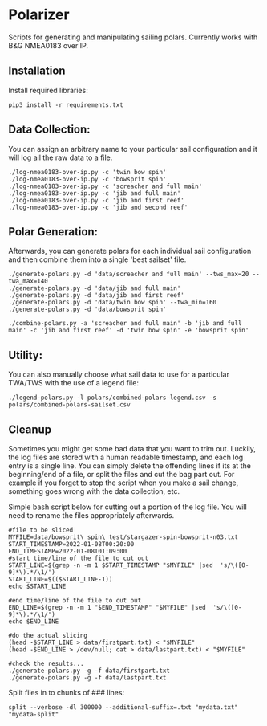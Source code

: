 # Polarizer
Scripts for generating and manipulating sailing polars.  Currently works with B&G NMEA0183 over IP.

## Installation

Install required libraries:

~~~
pip3 install -r requirements.txt
~~~

## Data Collection:

You can assign an arbitrary name to your particular sail configuration and it will log all the raw data to a file.

~~~
./log-nmea0183-over-ip.py -c 'twin bow spin'
./log-nmea0183-over-ip.py -c 'bowsprit spin'
./log-nmea0183-over-ip.py -c 'screacher and full main'
./log-nmea0183-over-ip.py -c 'jib and full main'
./log-nmea0183-over-ip.py -c 'jib and first reef'
./log-nmea0183-over-ip.py -c 'jib and second reef'
~~~

## Polar Generation:

Afterwards, you can generate polars for each individual sail configuration and then combine them into a single 'best sailset' file.

~~~
./generate-polars.py -d 'data/screacher and full main' --tws_max=20 --twa_max=140
./generate-polars.py -d 'data/jib and full main'
./generate-polars.py -d 'data/jib and first reef'
./generate-polars.py -d 'data/twin bow spin' --twa_min=160
./generate-polars.py -d 'data/bowsprit spin' 

./combine-polars.py -a 'screacher and full main' -b 'jib and full main' -c 'jib and first reef' -d 'twin bow spin' -e 'bowsprit spin'
~~~

## Utility:

You can also manually choose what sail data to use for a particular TWA/TWS with the use of a legend file:

~~~
./legend-polars.py -l polars/combined-polars-legend.csv -s polars/combined-polars-sailset.csv
~~~

## Cleanup

Sometimes you might get some bad data that you want to trim out. Luckily, the log files are stored with a human readable timestamp, and each log entry is a single line. You can simply delete the offending lines if its at the beginning/end of a file, or split the files and cut the bag part out. For example if you forget to stop the script when you make a sail change, something goes wrong with the data collection, etc.

Simple bash script below for cutting out a portion of the log file. You will need to rename the files appropriately afterwards.
~~~
#file to be sliced
MYFILE=data/bowsprit\ spin\ test/stargazer-spin-bowsprit-n03.txt
START_TIMESTAMP=2022-01-08T00:20:00
END_TIMESTAMP=2022-01-08T01:09:00
#start time/line of the file to cut out
START_LINE=$(grep -n -m 1 $START_TIMESTAMP "$MYFILE" |sed  's/\([0-9]*\).*/\1/')
START_LINE=$(($START_LINE-1))
echo $START_LINE

#end time/line of the file to cut out
END_LINE=$(grep -n -m 1 "$END_TIMESTAMP" "$MYFILE" |sed  's/\([0-9]*\).*/\1/')
echo $END_LINE

#do the actual slicing
(head -$START_LINE > data/firstpart.txt) < "$MYFILE"
(head -$END_LINE > /dev/null; cat > data/lastpart.txt) < "$MYFILE"

#check the results...
./generate-polars.py -g -f data/firstpart.txt
./generate-polars.py -g -f data/lastpart.txt
~~~

Split files in to chunks of ### lines:

~~~
split --verbose -dl 300000 --additional-suffix=.txt "mydata.txt" "mydata-split"
~~~

